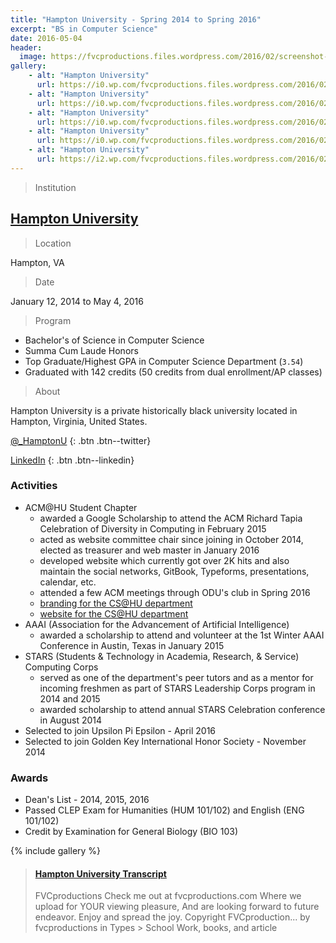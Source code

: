 ```yaml
---
title: "Hampton University - Spring 2014 to Spring 2016"
excerpt: "BS in Computer Science"
date: 2016-05-04
header:
  image: https://fvcproductions.files.wordpress.com/2016/02/screenshot-2016-05-12-15-18-19.png
gallery:
    - alt: "Hampton University"
      url: https://i0.wp.com/fvcproductions.files.wordpress.com/2016/02/screenshot-2016-05-12-15-18-19.png?w=497&h=372&crop&ssl=1&zoom=2
    - alt: "Hampton University"
      url: https://i0.wp.com/fvcproductions.files.wordpress.com/2016/02/img_2159.jpg?w=245&h=184&crop&ssl=1&zoom=2
    - alt: "Hampton University"
      url: https://i0.wp.com/fvcproductions.files.wordpress.com/2016/02/screenshot-2016-05-12-15-18-12.png?w=245&h=184&crop&ssl=1&zoom=2
    - alt: "Hampton University"
      url: https://i0.wp.com/fvcproductions.files.wordpress.com/2016/02/img_2178.jpg?w=370&h=277&crop&ssl=1&zoom=2
    - alt: "Hampton University"
      url: https://i2.wp.com/fvcproductions.files.wordpress.com/2016/02/screenshot-2016-05-12-15-18-02.png?w=372&h=277&crop&ssl=1&zoom=2
---
```


> Institution

## <a title="Hampton University" href="http://hamptonu.edu" target="_blank">Hampton University</a>

> Location

Hampton, VA

> Date

January 12, 2014 to May 4, 2016

> Program

- Bachelor's of Science in Computer Science
- Summa Cum Laude Honors
- Top Graduate/Highest GPA in Computer Science Department (`3.54`)
- Graduated with 142 credits (50 credits from dual enrollment/AP classes)

> About

Hampton University is a private historically black university located in Hampton, Virginia, United States.

[<i class='fa fa-twitter'></i> @_HamptonU](http://twitter.com/@_HamptonU)
{: .btn .btn--twitter}

[<i class='fa fa-linkedin'></i> LinkedIn](https://www.linkedin.com/edu/hampton-university-19579)
{: .btn .btn--linkedin}

### Activities

- ACM@HU Student Chapter
    + awarded a Google Scholarship to attend the ACM Richard Tapia Celebration of Diversity in Computing in February 2015
    + acted as website committee chair since joining in October 2014, elected as treasurer and web master in January 2016
    + developed website which currently got over 2K hits and also maintain the social networks, GitBook, Typeforms, presentations, calendar, etc.
    + attended a few ACM meetings through ODU's club in Spring 2016
    + [branding for the CS@HU department](http://fvcproductions.com/portfolio/cshu-branding)
    + [website for the CS@HU department](http://huacm.wordpress.com)
- AAAI (Association for the Advancement of Artificial Intelligence)
    + awarded a scholarship to attend and volunteer at the 1st Winter AAAI Conference in Austin, Texas in January 2015
- STARS (Students & Technology in Academia, Research, & Service) Computing Corps
    + served as one of the department's peer tutors and as a mentor for incoming freshmen as part of STARS Leadership Corps program in 2014 and 2015
    + awarded scholarship to attend annual STARS Celebration conference in August 2014
- Selected to join Upsilon Pi Epsilon - April 2016
- Selected to join Golden Key International Honor Society - November 2014

### Awards

- Dean's List - 2014, 2015, 2016
- Passed CLEP Exam for Humanities (HUM 101/102) and English (ENG 101/102)
- Credit by Examination for General Biology (BIO 103)

{% include gallery %}

<blockquote class="embedly-card"><h4><a href="https://www.scribd.com/document/315207507/Hampton-University-Transcript">Hampton University Transcript</a></h4><p>FVCproductions Check me out at fvcproductions.com Where we upload for YOUR viewing pleasure, And are looking forward to future endeavor. Enjoy and spread the joy. Copyright FVCproduction... by fvcproductions in Types > School Work, books, and article</p></blockquote>
